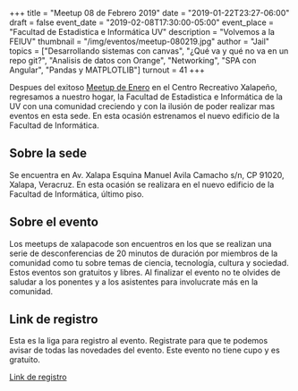 +++
title = "Meetup 08 de Febrero 2019"
date = "2019-01-22T23:27-06:00"
draft = false
event_date = "2019-02-08T17:30:00-05:00"
event_place = "Facultad de Estadistica e Informática UV"
description = "Volvemos a la FEIUV"
thumbnail = "/img/eventos/meetup-080219.jpg"
author = "Jail"
topics = ["Desarrollando sistemas con canvas", "¿Qué va y qué no va en un repo git?", "Analisis de datos con Orange", "Networking", "SPA con Angular", "Pandas y MATPLOTLIB"]
turnout = 41
+++

Despues del exitoso [Meetup de Enero](/eventos/meetup-2019-01-11/) en el Centro Recreativo Xalapeño, regresamos a nuestro hogar, la Facultad de Estadistica e Informática de la UV con una comunidad creciendo y con la ilusión de poder realizar mas eventos en esta sede. En esta ocasión estrenamos el nuevo edificio de la Facultad de Informática.

## Sobre la sede

Se encuentra en Av. Xalapa Esquina Manuel Avila Camacho s/n, CP 91020, Xalapa, Veracruz. En esta ocasión se realizara en el nuevo edificio de la Facultad de Informática, último piso.

## Sobre el evento

Los meetups de xalapacode son encuentros en los que se realizan una serie de desconferencias de 20 minutos de duración por miembros de la comunidad como tu sobre temas de ciencia, tecnología, cultura y sociedad. Estos eventos son gratuitos y libres. Al finalizar el evento no te olvides de saludar a los ponentes y a los asistentes para involucrate más en la comunidad.

## Link de registro

Esta es la liga para registro al evento. Registrate para que te podemos avisar de todas las novedades del evento. Este evento no tiene cupo y es gratuito.

[Link de registro](https://www.meetup.com/es-ES/XalapaCode/events/258070362/)
